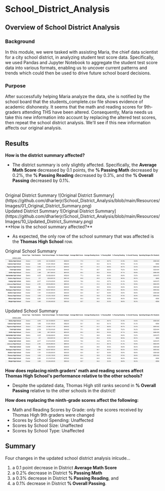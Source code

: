 # School_District_Analysis

## Overview of School District Analysis

### Background
In this module, we were tasked with assisting Maria, the chief data scientist for a city school district, in analyzing student test score data. Specifically, we used Pandas and Jupyter Notebook to aggregate the student test score data into various formats, enabling us to uncover current patterns and trends which could then be used to drive future school board decisions.

### Purpose
After successfully helping Maria analyze the data, she is notified by the school board that the students_complete.csv file shows evidence of academic dishonesty. It seems that the math and reading scores for 9th-graders attending THS have been altered. Consequently, Maria needs us take this new information into account by replacing the altered test scores, then repeat the school district analysis. We'll see if this new information affects our original analysis. 

## Results

**How is the district summary affected?**

- The district summary is only slightly affected. Specifically, the **Average Math Score** decreased by 0.1 points, the **% Passing Math** decreased by 0.2%, the **% Passing Reading** decreased by 0.3%, and the **% Overall Passing** decreased by 0.1%.

<br>
Original District Summary
![Original District Summary](https://github.com/dharlerjr/School_District_Analysis/blob/main/Resources/Images/01_Original_District_Summary.png)

<br>
Updated District Summary
![Original District Summary](https://github.com/dharlerjr/School_District_Analysis/blob/main/Resources/Images/10_Updated_District_Summary.png)

<br>
**How is the school summary affected?**

- As expected, the only row of the school summary that was affected is the **Thomas High School** row.

Original School Summary
![Original District Summary](https://github.com/dharlerjr/School_District_Analysis/blob/main/Resources/Images/02_Original_School_Summary.png)

Updated School Summary
![Original District Summary](https://github.com/dharlerjr/School_District_Analysis/blob/main/Resources/Images/11_Updated_School_Summary.png)

**How does replacing ninth graders' math and reading scores affect Thomas High School's performance relative to the other schools?**

- Despite the updated data, Thomas High still ranks second in **% Overall Passing** relative to the other schools in the district!

**How does replacing the ninth-grade scores affect the following:**

- Math and Reading Scores by Grade:     only the scores received by Thomas High 9th graders were changed
- Scores by School Spending:            Unaffected
- Scores by School Size:                Unaffected
- Scores by School Type:                Unaffected


## Summary
Four changes in the updated school district analysis inlcude...
1. a 0.1 point decrease in District **Average Math Score**
2. a 0.2% decrease in District **% Passing Math**
3. a 0.3% decrease in District **% Passing Reading**, and
4. a 0.1% decrease in District **% Overall Passing**.